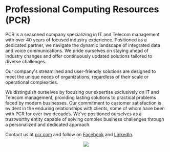 # Professional Computing Resources (PCR)

PCR is a seasoned company specializing in IT and Telecom management with over 40 years of focused industry experience. Positioned as a dedicated partner, we navigate the dynamic landscape of integrated data and voice communications. We pride ourselves on staying ahead of industry changes and offer continuously updated solutions tailored to diverse challenges.

Our company's streamlined and user-friendly solutions are designed to meet the unique needs of organizations, regardless of their scale or operational complexities.

We distinguish ourselves by focusing our expertise exclusively on IT and Telecom management, providing lasting solutions to practical problems faced by modern businesses. Our commitment to customer satisfaction is evident in the enduring relationships with clients, some of whom have been with PCR for over two decades. We've positioned ourselves as a trustworthy entity capable of solving complex business challenges through a personalized and dedicated approach.

Contact us at [pcr.com](https://pcr.com) and follow on [Facebook](https://www.facebook.com/pcr360) and [LinkedIn](https://www.linkedin.com/company/professional-computing-resources/?viewAsMember=true).

<p align="center">
    <img src="https://www.pcr.com/wp-content/themes/pcr-theme/images/pcr-logo.svg" />
</p>
